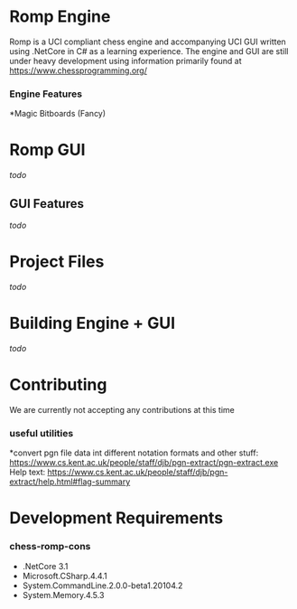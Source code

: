 # Romp Engine
Romp is a UCI compliant chess engine and accompanying UCI GUI written using .NetCore in C# as a learning experience. The engine and GUI are still under heavy development using information primarily found at https://www.chessprogramming.org/ 

### Engine Features
*Magic Bitboards (Fancy)

# Romp GUI
 *todo*
 
 ## GUI Features
 *todo*
 
 # Project Files
 *todo*
 
 # Building Engine + GUI
 *todo*
 
 # Contributing
  We are currently not accepting any contributions at this time
  
### useful utilities
*convert pgn file data int different notation formats and other stuff:
https://www.cs.kent.ac.uk/people/staff/djb/pgn-extract/pgn-extract.exe 
Help text:
https://www.cs.kent.ac.uk/people/staff/djb/pgn-extract/help.html#flag-summary

# Development Requirements

### chess-romp-cons
* .NetCore 3.1
* Microsoft.CSharp.4.4.1
* System.CommandLine.2.0.0-beta1.20104.2
* System.Memory.4.5.3


